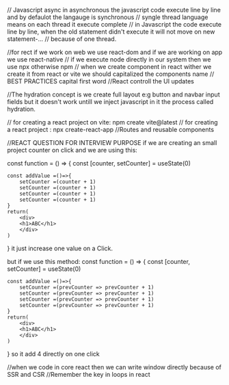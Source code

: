 // Javascript async in asynchronous the javascript code execute line by line and by defaulot the langauge is synchronous
// syngle thread language means on each thread it execute complete
// in Javascript the code execute line by line, when the old statement didn't execute it will not move on new statement-...
// because of one thread.


//for rect if we work on web we use react-dom and if we are working on app we use react-native
// if we execute node directly in our system then we use npx otherwise npm
// when we create component in react wither we create it from react or vite we should capitalized the components name
// BEST PRACTICES capital first word
//React controll the UI updates

//The hydration concept is we create full layout e:g button and navbar input fields but it doesn't work untill we 
inject javascript in it the process called hydration.

// for creating a react project on vite: npm create vite@latest
// for creating a react project : npx create-react-app
//Routes and reusable components

//REACT QUESTION FOR INTERVIEW PURPOSE
if we are creating an small project counter on click and we are using this:

const function = () => {
    const [counter, setCounter] = useState(0)

    const addValue =()=>{
        setCounter =(counter + 1)
        setCounter =(counter + 1)
        setCounter =(counter + 1)
        setCounter =(counter + 1)
    }
    return(
        <div>
        <h1>ABC</h1>
        </div>
    )
}
it just increase one value on a Click.

but if we use this method:
const function = () => {
    const [counter, setCounter] = useState(0)

    const addValue =()=>{
        setCounter =(prevCounter => prevCounter + 1)
        setCounter =(prevCounter => prevCounter + 1)
        setCounter =(prevCounter => prevCounter + 1)
        setCounter =(prevCounter => prevCounter + 1)
    }
    return(
        <div>
        <h1>ABC</h1>
        </div>
    )
}
so it add 4 directly on one click

//when we code in core react then we can write window directly because of SSR and CSR
//Remember the key in loops in react
